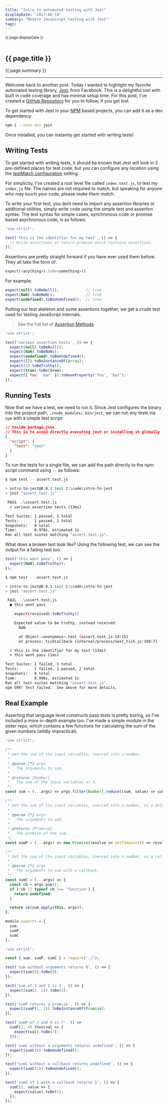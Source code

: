 ```yaml
---
title: "Intro to automated testing with Jest"
displayDate: "2017-08-18"
summary: "Modern JavaScript testing with Jest"
tags:
---
```

<small class="left">
{{ page.displayDate }}
</small>
<br><br>

## {{ page.title }}
{{ page.summary }}

---

Welcome back to another post. Today I wanted to highlight my favorite automated testing library, [Jest](https://github.com/facebook/jest), from Facebook. This is a delightful tool with built in code coverage and has minimal setup time. For this post, I've created a [GitHub Repository](https://github.com/zackurben/intro-to-jest) for you to follow, if you get lost.

To get started with Jest in your [NPM](https://www.npmjs.com/) based projects, you can add it as a dev dependency:

```bash
npm i --save-dev jest
```

Once installed, you can instantly get started with writing tests!

## Writing Tests

To get started with writing tests, it should be known that Jest will look in 3 pre-defined places for test code, but you can configure any location using the [testMatch configuration](http://facebook.github.io/jest/docs/en/configuration.html#testmatch-array-string) setting.

For simplicity, I've created a root level file called `index.test.js`, to test my `index.js` file. The names are not required to match, but speaking for anyone who may touch your code, please _make them match_.

To write your first test, you dont need to import any assertion libraries or additional utilities, simply write code using the simple test and assertion syntax. The test syntax for simple cases, synchronous code or promise based asychronous code, is as follows:

```javascript
'use strict';

test('this is the identifier for my test', () => {
  // Write assertions or return promise which contains assertions.
});
```

Assertions are pretty straight forward if you have ever used them before. They all take the form of:

```javascript
expect(<anything>).toBe<something>()
```

For example:

```javascript
expect(null).toBeNull();            // true
expect(NaN).toBeNaN();              // true
expect(undefined).toBeUndefined();  // true
```

Putting our test skeleton and some assertions together, we get a crude test used for testing JavaScript internals.

>See the full list of [Assertion Methods](http://facebook.github.io/jest/docs/en/expect.html#methods)

```javascript
'use strict';

test('various assertion tests', () => {
  expect(null).toBeNull();
  expect(NaN).toBeNaN();
  expect(undefined).toBeUndefined();
  expect([]).toBeInstanceOf(Array);
  expect(1).toBeTruthy();
  expect(true).toBe(true);
  expect({ foo: 'bar' }).toHaveProperty('foo', 'bar');
});
```

## Running Tests

Now that we have a test, we need to run it. Since Jest configures the binary into the project path, `./node_modules/.bin/jest`, we can run any tests via `npm` with a simple test script:

```json
// Inside package.json
// This is to avoid directly executing jest or installing it globally
{
  "script": {
    "test": "jest"
  }
}
```

To run the tests for a single file, we can add the path directly to the npm script command using `--` as follows: 

```bash
$ npm test -- assert.test.js

> intro-to-jest@0.0.1 test C:\code\intro-to-jest
> jest "assert.test.js"

 PASS  .\assert.test.js
  √ various assertion tests (13ms)

Test Suites: 1 passed, 1 total
Tests:       1 passed, 1 total
Snapshots:   0 total
Time:        0.978s, estimated 1s
Ran all test suites matching "assert.test.js".
```

What does a broken test look like? Using the following test, we can see the output for a failing test too:

```javascript
test('this wont pass', () => {
  expect(NaN).toBeTruthy();
});
```

```bash
$ npm test -- assert.test.js

> intro-to-jest@0.0.1 test C:\code\intro-to-jest
> jest "assert.test.js"

 FAIL  .\assert.test.js
  ● this wont pass

    expect(received).toBeTruthy()

    Expected value to be truthy, instead received
      NaN

      at Object.<anonymous>.test (assert.test.js:14:15)
      at process._tickCallback (internal/process/next_tick.js:109:7)

  √ this is the identifier for my test (13ms)
  × this wont pass (1ms)

Test Suites: 1 failed, 1 total
Tests:       1 failed, 1 passed, 2 total
Snapshots:   0 total
Time:        0.996s, estimated 1s
Ran all test suites matching "assert.test.js".
npm ERR! Test failed.  See above for more details.
```

## Real Example

Asserting that language level constructs pass tests is pretty boring, so I've included a more in-depth example too. I've made a simple module in the sister repo, which contains a few functions for calculating the sum of the given numbers (wildly impractical).

```javascript
'use strict';

/**
 * Get the sum of the input variables, coerced into a number.
 * 
 * @param {*} args
 *   The arguments to sum.
 * 
 * @returns {Number}
 *   The sum of the input variables or 0.
 */
const sum = (...args) => args.filter(Number).reduce((sum, value) => sum + value, 0);

/**
 * Get the sum of the input variables, coerced into a number, as a delayed promise.
 * 
 * @param {*} args
 *   The arguments to sum.
 * 
 * @returns {Promise}
 *   The promise of the sum.
 */
const sumP = (...args) => new Promise(resolve => setTimeout(() => resolve(sum.apply(this, args)), 1000));

/**
 * Get the sum of the input variables, coerced into a number, as a callback value.
 * 
 * @param {*} args
 *   The arguments to sum with a callback.
 */
const sumC = (...args) => {
  const cb = args.pop();
  if (!cb || typeof cb !== 'function') {
    return undefined;
  }

  return cb(sum.apply(this, args));
};

module.exports = {
  sum,
  sumP,
  sumC
};
```

```javascript
'use strict';

const { sum, sumP, sumC } = require('./');

test('sum without arguments returns 0', () => {
  expect(sum()).toBe(0);
});

test('sum of 1 and 2 is 3', () => {
  expect(sum(1, 2)).toBe(3);
});

test('sumP returns a promise', () => {
  expect(sumP(1, 2)).toBeInstanceOf(Promise);
});

test('sumP of 3 and 4 is 7', () =>
  sumP(3, 4).then(val => {
    expect(val).toBe(7);
  }));

test('sumC without a arguments returns undefined', () => {
  expect(sumC()).toBeUndefined();
});

test('sumC without a callback returns undefined', () => {
  expect(sumC(1)).toBeUndefined();
});

test('sumC of 1 with a callback returns 1', () => {
  sumC(1, value => {
    expect(value).toBe(1);
  });
});
```
